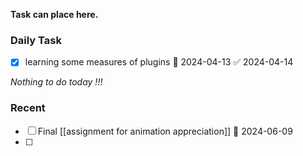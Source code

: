 **Task can place here.**


### Daily Task
- [x] learning some measures of plugins 🛫 2024-04-13 ✅ 2024-04-14

*Nothing to do today !!!*

### Recent
- [ ] Final [[assignment for animation appreciation]] 📅 2024-06-09
- [ ] 